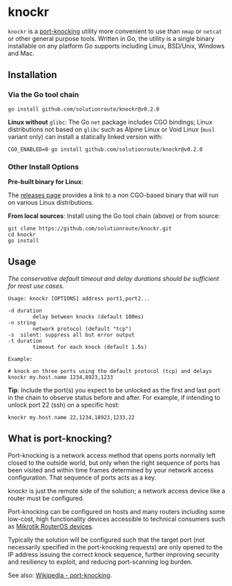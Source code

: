 # knockr

`knockr` is a [port-knocking](https://en.wikipedia.org/wiki/Port_knocking)
utility more convenient to use than `nmap` or `netcat` or other general purpose
tools. Written in Go, the utility is a single binary installable on any
platform Go supports including Linux, BSD/Unix, Windows and Mac.

## Installation

### Via the Go tool chain

    go install github.com/solutionroute/knockr@v0.2.0

**Linux without** `glibc`: The Go `net` package includes CGO bindings; Linux
distributions not based on `glibc` such as Alpine Linux or Void Linux (`musl`
variant only) can install a statically linked version with:

    CGO_ENABLED=0 go install github.com/solutionroute/knockr@v0.2.0

### Other Install Options 

**Pre-built binary for Linux**:

The [releases page](https://github.com/solutionroute/knockr/releases)
provides a link to a non CGO-based binary that will run on various
Linux distributions.

**From local sources**: Install using the Go tool chain (above) or from source:

    git clone https://github.com/solutionroute/knockr.git
    cd knockr
    go install 

## Usage

*The conservative default timeout and delay durations should be sufficient for
most use cases.*

    Usage: knockr [OPTIONS] address port1,port2...

    -d duration
            delay between knocks (default 100ms)
    -n string
            network protocol (default "tcp")
    -s	silent: suppress all but error output
    -t duration
            timeout for each knock (default 1.5s)

    Example:

    # knock on three ports using the default protocol (tcp) and delays
    knockr my.host.name 1234,8923,1233

**Tip**: Include the port(s) you expect to be unlocked as the first and last
port in the chain to observe status before and after. For example, if intending
to unlock port 22 (ssh) on a specific host:

    knockr my.host.name 22,1234,18923,1233,22

## What is port-knocking?

Port-knocking is a network access method that opens ports normally left closed
to the outside world, but only when the right sequence of ports has been
visited and within time frames determined by your network access configuration.
That sequence of ports acts as a key.

knockr is just the remote side of the solution; a network access device like a
router must be configured.

Port-knocking can be configured on hosts and many routers including some
low-cost, high functionality devices accessible to technical consumers such as
[Mikrotik RouterOS devices](https://help.mikrotik.com/docs/display/ROS/Port+knocking).

Typically the solution will be configured such that the target port (not
necessarily specified in the port-knocking requests) are only opened to the IP
address issuing the correct knock sequence, further improving security and
resiliency to exploit, and reducing port-scanning log burden.

See also: [Wikipedia - port-knocking](https://en.wikipedia.org/wiki/Port_knocking).
